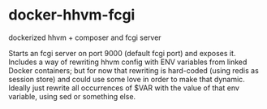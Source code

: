 docker-hhvm-fcgi
================

dockerized hhvm + composer and fcgi server

Starts an fcgi server on port 9000 (default fcgi port) and exposes it. Includes a way of rewriting hhvm config with ENV variables from linked Docker containers; but for now that rewriting is hard-coded (using redis as session store) and could use some love in order to make that dynamic. Ideally just rewrite all occurrences of $VAR with the value of that env variable, using sed or something else.
